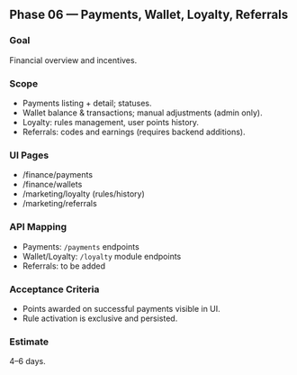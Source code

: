 ## Phase 06 — Payments, Wallet, Loyalty, Referrals

### Goal
Financial overview and incentives.

### Scope
- Payments listing + detail; statuses.
- Wallet balance & transactions; manual adjustments (admin only).
- Loyalty: rules management, user points history.
- Referrals: codes and earnings (requires backend additions).

### UI Pages
- /finance/payments
- /finance/wallets
- /marketing/loyalty (rules/history)
- /marketing/referrals

### API Mapping
- Payments: `/payments` endpoints
- Wallet/Loyalty: `/loyalty` module endpoints
- Referrals: to be added

### Acceptance Criteria
- Points awarded on successful payments visible in UI.
- Rule activation is exclusive and persisted.

### Estimate
4–6 days.
